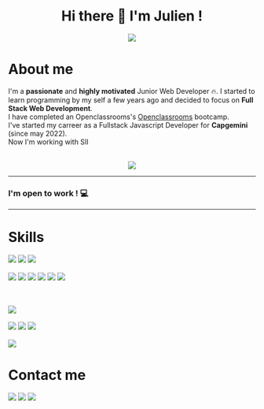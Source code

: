 <h1 align='center'>
Hi there 👋 I'm Julien !
</h1>

<div align='center'>
	<img src='https://media.giphy.com/media/qgQUggAC3Pfv687qPC/giphy.gif' >
</div>

# About me
<p>
I'm a <strong>passionate</strong> and <strong>highly motivated</strong> Junior Web Developer 🔥. I started to learn programming by my self a few years ago and decided to focus on <strong>Full Stack Web Development</strong>.<br/>
I have completed an Openclassrooms's <a href='https://openclassrooms.com/fr/paths/556-developpeur-web'>Openclassrooms</a> bootcamp.
<br/>I've started my carreer as a Fullstack Javascript Developer for <strong>Capgemini</strong> (since may 2022).
<br/>Now I'm working with SII
</p>
<br/>
<div align='center'>
	<img src='https://github-readme-stats.vercel.app/api/top-langs/?username=Pokka974' />
</div>


------------

<h3>
I'm open to work ! 💻
</h3>

------------
# Skills
<div display='flex'>
	<img src='https://img.shields.io/badge/HTML5-E34F26?style=for-the-badge&logo=html5&logoColor=white' />
	<img src='https://img.shields.io/badge/CSS3-1572B6?style=for-the-badge&logo=css3&logoColor=white' />
	<img src='https://img.shields.io/badge/Sass-CC6699?style=for-the-badge&logo=sass&logoColor=white' /><br/><br/>
	<img src='https://img.shields.io/badge/JavaScript-323330?style=for-the-badge&logo=javascript&logoColor=F7DF1E' />
	<img src='https://img.shields.io/badge/Node.js-339933?style=for-the-badge&logo=nodedotjs&logoColor=white' />
	<img src='https://img.shields.io/badge/Express.js-000000?style=for-the-badge&logo=express&logoColor=white' />
	<img src='https://img.shields.io/badge/MongoDB-4EA94B?style=for-the-badge&logo=mongodb&logoColor=white' />
	<img src='https://img.shields.io/badge/PostgreSQL-316192?style=for-the-badge&logo=postgresql&logoColor=white' />
	<img src='https://img.shields.io/badge/Sequelize-52B0E7?style=for-the-badge&logo=Sequelize&logoColor=white'/>      
</div>

<br/><br/>
<img src='https://img.shields.io/badge/React-20232A?style=for-the-badge&logo=react&logoColor=61DAFB' />
<br/><br/>
<img src='https://img.shields.io/badge/C-00599C?style=for-the-badge&logo=c&logoColor=white'/>
<img src='https://img.shields.io/badge/C%2B%2B-00599C?style=for-the-badge&logo=c%2B%2B&logoColor=white'/>
<img src='https://img.shields.io/badge/Java-ED8B00?style=for-the-badge&logo=java&logoColor=white'/>
<br/><br/>
<img src='https://img.shields.io/badge/Notion-000000?style=for-the-badge&logo=notion&logoColor=white'/>

# Contact me

<div>
	<a href="mailto:julien.defondaumiere@gmail.com"><img src='https://img.shields.io/badge/Gmail-D14836?style=for-the-badge&logo=gmail&logoColor=white' /></a>
	<a href='https://wa.link/7mwvsx'><img src='https://img.shields.io/badge/WhatsApp-25D366?style=for-the-badge&logo=whatsapp&logoColor=white' /></a>
	<a href='https://www.linkedin.com/in/julien-de-fondaumi%C3%A8re-95178a222/'><img src='https://img.shields.io/badge/LinkedIn-0077B5?style=for-the-badge&logo=linkedin&logoColor=white'/></a>
</div>
